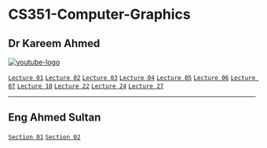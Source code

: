 # CS351-Computer-Graphics
## Dr Kareem Ahmed
<a href="https://www.youtube.com/watch?v=DItMw3CAkuU&list=PLp2eAGIFKMEVpQoEqqEo4o-S1enQ59ocw">
    <img src="https://seeklogo.com/images/Y/youtube-2017-logo-D4F7D77EB5-seeklogo.com.png" alt="youtube-logo">
</a>

[`Lecture 01`](https://github.com/AhmedUKamel/CS351-Computer-Graphics/blob/main/Lecture%2001/) [`Lecture 02`](https://github.com/AhmedUKamel/CS351-Computer-Graphics/blob/main/Lecture%2002/) [`Lecture 03`](https://github.com/AhmedUKamel/CS351-Computer-Graphics/blob/main/Lecture%2003/) [`Lecture 04`](https://github.com/AhmedUKamel/CS351-Computer-Graphics/blob/main/Lecture%2004/) [`Lecture 05`](https://github.com/AhmedUKamel/CS351-Computer-Graphics/blob/main/Lecture%2005/) [`Lecture 06`](https://github.com/AhmedUKamel/CS351-Computer-Graphics/blob/main/Lecture%2006/) [`Lecture 07`](https://github.com/AhmedUKamel/CS351-Computer-Graphics/blob/main/Lecture%2007/) [`Lecture 10`](https://github.com/AhmedUKamel/CS351-Computer-Graphics/blob/main/Lecture%2010/) [`Lecture 22`](https://github.com/AhmedUKamel/CS351-Computer-Graphics/blob/main/Lecture%2022/) [`Lecture 24`](https://github.com/AhmedUKamel/CS351-Computer-Graphics/blob/main/Lecture%2024/) [`Lecture 27`](https://github.com/AhmedUKamel/CS351-Computer-Graphics/blob/main/Lecture%2027/)

___
## Eng Ahmed Sultan
[`Section 01`](https://github.com/AhmedUKamel/CS351-Computer-Graphics/tree/main/Section%2001) [`Section 02`](https://github.com/AhmedUKamel/CS351-Computer-Graphics/tree/main/Section%2002)